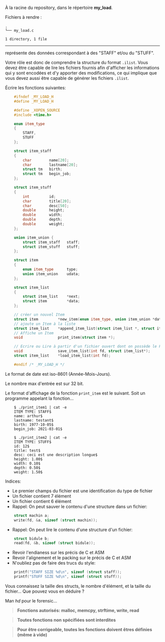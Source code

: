 À la racine du repository, dans le répertoire **my_load**.

Fichiers à rendre :

```
.
└── my_load.c

1 directory, 1 file
```

---
représente des données correspondant à des "STAFF" et/ou du "STUFF".

Votre rôle est donc de comprendre la structure du format `.ilist`. Vous devez
être capable de lire les fichiers fournis afin d'afficher les informations qui y
sont encodées et d'y apporter des modifications, ce qui implique que vous devez
aussi être capable de générer les fichiers `.ilist`.

Écrire les fonctions suivantes:
```cpp
    #ifndef _MY_LOAD_H
    #define _MY_LOAD_H

    #define _XOPEN_SOURCE
    #include <time.h>

    enum item_type
    {
        STAFF,
        STUFF
    };

    struct item_staff
    {
        char        name[20];
        char        lastname[20];
        struct tm   birth;
        struct tm   begin_job;
    };

    struct item_stuff
    {
        int         id;
        char        title[20];
        char        desc[50];
        double      height;
        double      width;
        double      depth;
        double      weight;
    };

    union item_union {
        struct item_staff   staff;
        struct item_stuff   stuff;
    };

    struct item
    {
        enum item_type      type;
        union item_union    udata;
    };

    struct item_list
    {
        struct item_list    *next;
        struct item         *data;
    };

    // créer un nouvel Item
    struct item         *new_item(enum item_type, union item_union *data);
    // ajoute un Item à la liste
    struct item_list    *append_item_list(struct item_list *, struct item *);
    // Affiche un Item
    void                print_item(struct item *);

    // Ecrire ou Lire à partir d'un fichier ouvert dont on possède le File Descriptor
    void                save_item_list(int fd, struct item_list*);
    struct item_list    *load_item_list(int fd);

    #endif /* _MY_LOAD_H */    
```
Le format de date est iso-8601 (Année-Mois-Jours).

Le nombre max d'entrée est sur 32 bit.

Le format d'affichage de la fonction `print_item` est le suivant. Soit un programme appelant la fonction...
```shell
    $ ./print_item1 | cat -e
    ITEM TYPE: STAFF$
    name: arthur$
    lastname: testant$
    birth: 1977-10-05$
    begin_job: 2021-03-01$
```

```shell
    $ ./print_item2 | cat -e
    ITEM TYPE: STUFF$
    id: 12$
    title: test$
    desc: ceci est une description longue$
    height: 1.00$
    width: 0.10$
    depth: 0.50$
    weight: 1.50$
```
Indices:

* Le premier champs du fichier est une identification du type de fichier
* Un fichier contient 7 élément
* Un fichier contient 6 élément
* Rappel: On peut sauver le contenu d'une structure dans un fichier:
```cpp
    struct machin a;
    write(fd, &a, sizeof (struct machin));
```
* Rappel: On peut lire le contenu d'une structure d'un fichier:
```cpp
    struct bidule b;
    read(fd, &b, sizeof (struct bidule));
```
* Revoir l'endianess sur les précis de C et ASM
* Revoir l'alignement et le packing sur le précis de C et ASM
* N'oubliez pas de faire des trucs du style:
```cpp
    printf("STAFF SIZE %d\n", sizeof (struct staff));
    printf("STUFF SIZE %d\n", sizeof (struct stuff));
```
Vous connaissez la taille des structs, le nombre d'élément, et la taille du fichier... Que pouvez vous en déduire ?

Man *hd* pour le forensic...

> **Fonctions autorisés: malloc, memcpy, strftime, write, read**

> **Toutes fonctions non spécifiées sont interdites**

> **Pour être corrigeable, toutes les fonctions doivent êtres définies (même à vide)**
